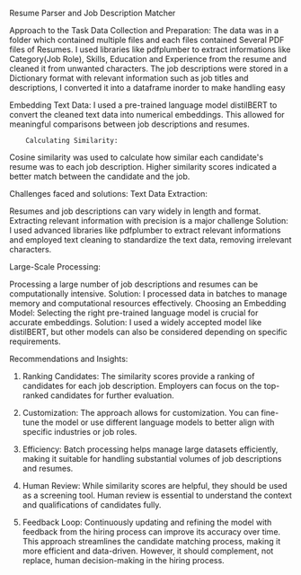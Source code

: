 Resume Parser and Job Description Matcher

Approach to the Task
Data Collection and Preparation:
The data was in a folder which contained multiple files and each files contained Several PDF files of Resumes. I used libraries like pdfplumber to extract informations like Category(Job Role), Skills, Education and Experience from the resume and cleaned it from unwanted characters.
The job descriptions were stored in a Dictionary format with relevant information such as job titles and descriptions, I converted it into a dataframe inorder to make handling 
easy

Embedding Text Data:
I used a pre-trained language model distilBERT to convert the cleaned text data into numerical embeddings. This allowed for meaningful comparisons between job descriptions and resumes.

        Calculating Similarity:
Cosine similarity was used to calculate how similar each candidate's resume was to each job description.
Higher similarity scores indicated a better match between the candidate and the job.

Challenges faced and solutions:
  Text Data Extraction:

Resumes and job descriptions can vary widely in length and format.
Extracting relevant information with precision is a major challenge
Solution: I used advanced libraries like pdfplumber to extract relevant informations and employed  text cleaning to standardize the text data, removing irrelevant characters.
       

Large-Scale Processing:

Processing a large number of job descriptions and resumes can be computationally intensive.
Solution: I processed data in batches to manage memory and computational resources effectively.
        Choosing an Embedding Model:
Selecting the right pre-trained language model is crucial for accurate embeddings.
Solution: I used a widely accepted model like distilBERT, but other models can also be considered depending on specific requirements.


Recommendations and Insights:

1.	Ranking Candidates: The similarity scores provide a ranking of candidates for each job description. Employers can focus on the top-ranked candidates for further evaluation.

2.	Customization: The approach allows for customization. You can fine-tune the model or use different language models to better align with specific industries or job roles.

3.	Efficiency: Batch processing helps manage large datasets efficiently, making it suitable for handling substantial volumes of job descriptions and resumes.

4.	Human Review: While similarity scores are helpful, they should be used as a screening tool. Human review is essential to understand the context and qualifications of candidates fully.

5.	Feedback Loop: Continuously updating and refining the model with feedback from the hiring process can improve its accuracy over time. This approach streamlines the candidate matching process, making it more efficient and data-driven. However, it should complement, not replace, human decision-making in the hiring process.







